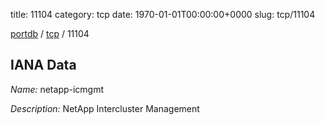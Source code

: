 title: 11104
category: tcp
date: 1970-01-01T00:00:00+0000
slug: tcp/11104

[portdb](/) / [tcp](/category/tcp.html) / 11104


## IANA Data

_Name:_ netapp-icmgmt

_Description:_ NetApp Intercluster Management

